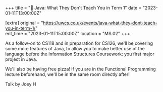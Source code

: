 +++
title = "🎤 Java: What They Don't Teach You in Term 1"
date = "2023-01-11T13:00:00Z"

[extra]
original = "https://uwcs.co.uk/events/java-what-they-dont-teach-you-in-term-1/"    
ent_time = "2023-01-11T15:00:00Z"
location = "MS.02"
+++

As a follow-on to CS118 and in preparation for CS126, we'll be covering some more features of Java, to allow you to make better use of the language before the Information Structures Coursework: you first major project in Java.

We'll also be having free pizza! If you are in the Functional Programming lecture beforehand, we'll be in the same room directly after!

Talk by Joey H
